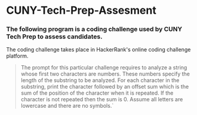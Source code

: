 # CUNY-Tech-Prep-Assesment

### The following program is a coding challenge used by CUNY Tech Prep to assess candidates.

The coding challenge takes place in HackerRank's online coding challenge platform.


> The prompt for this particular challenge requires to analyze a string whose first two
> characters are numbers. These numbers specify the length of the substring to be analyzed. For each character in the substring, print the character followed by an offset sum which is the sum of the position of the character when it is repeated. If the character is not repeated then the sum is 0. Assume
> all letters are lowercase and there are no symbols.`

